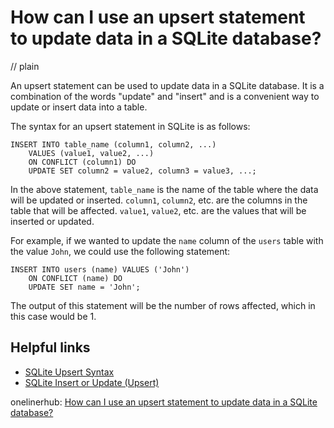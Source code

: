 # How can I use an upsert statement to update data in a SQLite database?
// plain

An upsert statement can be used to update data in a SQLite database. It is a combination of the words "update" and "insert" and is a convenient way to update or insert data into a table.

The syntax for an upsert statement in SQLite is as follows:

```
INSERT INTO table_name (column1, column2, ...)
    VALUES (value1, value2, ...)
    ON CONFLICT (column1) DO
    UPDATE SET column2 = value2, column3 = value3, ...;
```

In the above statement, `table_name` is the name of the table where the data will be updated or inserted. `column1`, `column2`, etc. are the columns in the table that will be affected. `value1`, `value2`, etc. are the values that will be inserted or updated.

For example, if we wanted to update the `name` column of the `users` table with the value `John`, we could use the following statement:

```
INSERT INTO users (name) VALUES ('John')
    ON CONFLICT (name) DO
    UPDATE SET name = 'John';
```

The output of this statement will be the number of rows affected, which in this case would be 1.

## Helpful links

- [SQLite Upsert Syntax](https://www.sqlitetutorial.net/sqlite-upsert/)
- [SQLite Insert or Update (Upsert)](https://www.tutorialspoint.com/sqlite/sqlite_insert_or_update.htm)

onelinerhub: [How can I use an upsert statement to update data in a SQLite database?](https://onelinerhub.com/sqlite/how-can-i-use-an-upsert-statement-to-update-data-in-a-sqlite-database)